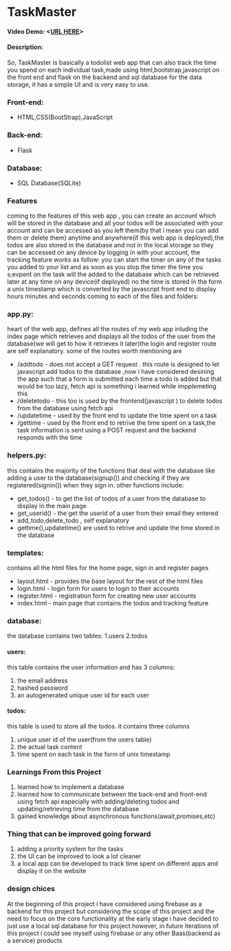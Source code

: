 # TaskMaster
#### Video Demo:  <[URL HERE](https://youtu.be/XEamtXnFh60)>
#### Description:
So, TaskMaster is basically a todolist web app that can also track the time you spend on each individual task,made using html,bootstrap,javascript on the front end and flask on the backend and sql database for the data storage, it has a simple UI and is very easy to use.

### Front-end:
 - HTML,CSS(BootStrap),JavaScript
### Back-end:
 - Flask
### Database:
 - SQL Database(SQLite)

### Features
coming to the features of this web app , you can create an account which will be stored in the database and all your todos will be associated with your account and can be accessed as you left them(by that i mean you can add them or delete them) anytime and anywhere(if this web app is deployed),the todos are also stored in the database and not in the local storage so they can be accessed on any device by logging in with your account, the tracking feature works as follow: you can start the timer on any of the tasks you added to your list and as soon as you stop the timer the time you s;evpent on the task will the added to the database which can be retrieved later at any time on any device(if deployed) no the time is stored in the form a unix timestamp which is converted by the javascript front end to display hours minutes and seconds
coming to each of the files and folders:
### app.py:
heart of the web app, defines all the routes of my web app inluding the index page which retrieves and displays all the todos of the user from the database(we will get to how it retrieves it later)the login and register route are self explanatory.
some of the routes worth mentioning are
 - /addtodo - does not accept a GET request . this route is designed to let javascript add todos to the database ,now i have considered desining the app such that a form is submitted each time a todo is added but that would be too lazy, fetch api is something i learned while impplemeting this
- /deletetodo - this too is used by the frontend(javascript ) to delete todos from the database using fetch api
- /updatetime - used by the front end to update the time spent on a task
- /gettime - used by the front end to retrive the time spent on a task,the task information is sent using a POST request and the backend responds with the time

### helpers.py:
this contains the majority of the functions that deal with the database like adding a user to the database(signup()) and checking if they are registered(signin()) when they sign in. other functions include:
 - get_todos() -  to get the list of todos of a user from the database to display in the main page
 - get_userid() - the get the userid of a user from their email they entered
 - add_todo,delete_todo , self explanatory
 - gettime(),updatetime() are used to retrive and update the time stored in the database

### templates:
contains all the html files for the home page, sign in and register pages
 - layout.html - provides the base layout for the rest of the html files
 - login.html - login form for users to login to their accounts
 - register.html - registration form for creating new user accounts
 - index.html - main page that contains the todos and tracking feature


### database:
the database contains two tables: 1.users 2.todos
#### users:
this table contains the user information and has 3 columns:
1. the email address
2. hashed password
3. an autogenerated unique user id for each user
#### todos:
this table is used to store all the todos. it contains three columns
1. unique user id of the user(from the users table)
2. the actual task content
3. time spent on each task in the form of unix timestamp

### Learnings From this Project
1. learned how to implement a database
2. learned how to communicate between the back-end and front-end using fetch api especially with adding/deleting todos  and updating/retrieving time from the database
3. gained knowledge about asynchronous functions(await,promises,etc)


### Thing that can be improved going forward
1. adding a priority system for the tasks
2. the UI can be improved to look a lot cleaner
3. a local app can be developed to track time spent on different apps and display it on the website



### design chices
At the beginning of this project i have considered using firebase as a backend for this project but considering the scope of this project and the need to focus on the core functionality at the early stage i have decided to just use a local sql database for this project.however, in future iterations of this project i could see myself using firebase or any other Baas(backend as a service) products




